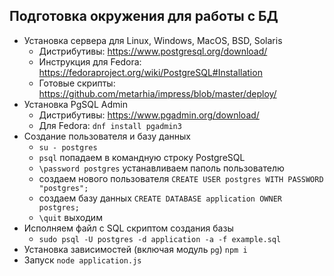 ## Подготовка окружения для работы с БД

- Установка сервера для Linux, Windows, MacOS, BSD, Solaris
  - Дистрибутивы: https://www.postgresql.org/download/
  - Инструкция для Fedora: https://fedoraproject.org/wiki/PostgreSQL#Installation
  - Готовые скрипты: https://github.com/metarhia/impress/blob/master/deploy/
- Установка PgSQL Admin
  - Дистрибутивы: https://www.pgadmin.org/download/
  - Для Fedora: `dnf install pgadmin3`
- Создание пользователя и базу данных
  - `su - postgres`
  - `psql` попадаем в командную строку PostgreSQL
  - `\password postgres` устанавливаем паполь пользователю
  - создаем нового пользователя `CREATE USER postgres WITH PASSWORD "postgres";`
  - создаем базу данных `CREATE DATABASE application OWNER postgres;`
  - `\quit` выходим
- Исполняем файл с SQL скриптом создания базы
  - `sudo psql -U postgres -d application -a -f example.sql`
- Установка зависимостей (включая модуль `pg`) `npm i`
- Запуск `node application.js`
